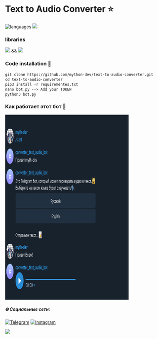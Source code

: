 # Text to Audio Converter ⭐️


![languages](https://img.shields.io/badge/Python-3-blue)
![](https://img.shields.io/github/last-commit/mython-dev/text-to-audio-converter)

### libraries

![](https://img.shields.io/badge/TeleBot-blue) && ![](https://img.shields.io/badge/gTTS-blue)


### Code installation 📝

```
git clone https://github.com/mython-dev/text-to-audio-converter.git
cd text-to-audio-converter
pip3 install -r requirementes.txt
nano bot.py --> Add your TOKEN
python3 bot.py
```


### Как работает этот бот 🤖

<img src="https://github.com/mython-dev/text-to-audio-converter/blob/main/screenshots/bot.jpeg" width="400" height="600">


##### 🌐 Социальные сети:

[![Telegram](https://img.shields.io/badge/-Telegram-090909?style=for-the-badge&logo=telegram&logoColor=27A0D9)](https://t.me/myth_dev)
[![Instagram](https://img.shields.io/badge/-Instagram-090909?style=for-the-badge&logo=instagram&logoColor=B4068E)](https://www.instagram.com/mython_dev/)

<a href="https://mython.uz/" target="_blank">
   <img src="https://img.shields.io/badge/-mython.uz-black?logo=dialogflow&style=for-the-badge">
</a>
<a href="m
